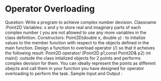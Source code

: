 # Operator Overloading 

Question: Write a program to achieve complex number devision. 
Classname :Point2D
Variables: x and y to store real and imaginary parts of each complex number ( you are not allowed to use any more variables in the class definition. 
Constructors: Point2D(double x, double y) : to intialize values to the member function with respect to the objects defined in the main function. 
Design a function to overload operator (/) so that it acheives the following result: 
Point2D operator/ (Point2D p1,const Point2D& p2)
int main() :outside the class intialized objects for 2 points and performs complex devision for them. You can ideally represent the points as  different obejcts and call them in your function you have designed for operator overloading to perform the task. 
Sample Input and Output :

